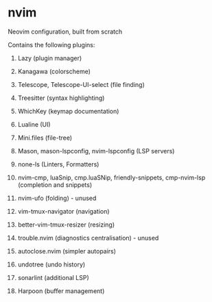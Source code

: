 # nvim

Neovim configuration, built from scratch

Contains the following plugins:

1. Lazy (plugin manager)
2. Kanagawa (colorscheme)
3. Telescope, Telescope-UI-select (file finding)
4. Treesitter (syntax highlighting)
5. WhichKey (keymap documentation)
6. Lualine (UI)
7. Mini.files (file-tree)
8. Mason, mason-lspconfig, nvim-lspconfig (LSP servers)
9. none-ls (Linters, Formatters)
10. nvim-cmp, luaSnip, cmp.luaSNip, friendly-snippets, cmp-nvim-lsp (completion and snippets)
11. nvim-ufo (folding) - unused
12. vim-tmux-navigator (navigation)
13. better-vim-tmux-resizer (resizing)

14. trouble.nvim (diagnostics centralisation) - unused
15. autoclose.nvim (simpler autopairs)
16. undotree (undo history)

15. sonarlint (additional LSP) 
16. Harpoon (buffer management)
